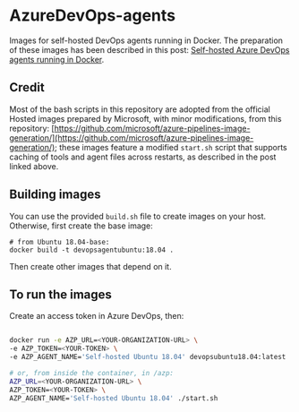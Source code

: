 # AzureDevOps-agents
Images for self-hosted DevOps agents running in Docker. The preparation of these images has been described in this post: [Self-hosted Azure DevOps agents running in Docker](https://robertoprevato.github.io).

## Credit
Most of the bash scripts in this repository are adopted from the official Hosted images prepared by Microsoft, with minor modifications, from this repository: [https://github.com/microsoft/azure-pipelines-image-generation/](https://github.com/microsoft/azure-pipelines-image-generation/); these images feature a modified `start.sh` script that supports caching of tools and agent files across restarts, as described in the post linked above.

## Building images
You can use the provided `build.sh` file to create images on your host.
Otherwise, first create the base image:

```
# from Ubuntu 18.04-base:
docker build -t devopsagentubuntu:18.04 .
```

Then create other images that depend on it.

## To run the images
Create an access token in Azure DevOps, then:

```bash

docker run -e AZP_URL=<YOUR-ORGANIZATION-URL> \
-e AZP_TOKEN=<YOUR-TOKEN> \
-e AZP_AGENT_NAME='Self-hosted Ubuntu 18.04' devopsubuntu18.04:latest

# or, from inside the container, in /azp:
AZP_URL=<YOUR-ORGANIZATION-URL> \
AZP_TOKEN=<YOUR-TOKEN> \
AZP_AGENT_NAME='Self-hosted Ubuntu 18.04' ./start.sh
```
